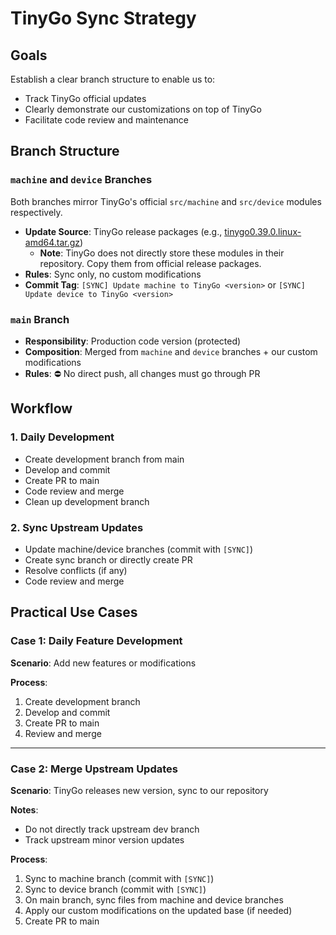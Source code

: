 # TinyGo Sync Strategy

## Goals

Establish a clear branch structure to enable us to:
- Track TinyGo official updates
- Clearly demonstrate our customizations on top of TinyGo
- Facilitate code review and maintenance

## Branch Structure

### `machine` and `device` Branches

Both branches mirror TinyGo's official `src/machine` and `src/device` modules respectively.

- **Update Source**: TinyGo release packages (e.g., [tinygo0.39.0.linux-amd64.tar.gz](https://github.com/tinygo-org/tinygo/releases))
  - **Note**: TinyGo does not directly store these modules in their repository. Copy them from official release packages.
- **Rules**: Sync only, no custom modifications
- **Commit Tag**: `[SYNC] Update machine to TinyGo <version>` or `[SYNC] Update device to TinyGo <version>`

### `main` Branch
- **Responsibility**: Production code version (protected)
- **Composition**: Merged from `machine` and `device` branches + our custom modifications
- **Rules**: ⛔ No direct push, all changes must go through PR

## Workflow

### 1. Daily Development
- Create development branch from main
- Develop and commit
- Create PR to main
- Code review and merge
- Clean up development branch

### 2. Sync Upstream Updates
- Update machine/device branches (commit with `[SYNC]`)
- Create sync branch or directly create PR
- Resolve conflicts (if any)
- Code review and merge

## Practical Use Cases

### Case 1: Daily Feature Development

**Scenario**: Add new features or modifications

**Process**:
1. Create development branch
2. Develop and commit
3. Create PR to main
4. Review and merge

---

### Case 2: Merge Upstream Updates

**Scenario**: TinyGo releases new version, sync to our repository

**Notes**:
- Do not directly track upstream dev branch
- Track upstream minor version updates

**Process**:
1. Sync to machine branch (commit with `[SYNC]`)
2. Sync to device branch (commit with `[SYNC]`)
3. On main branch, sync files from machine and device branches
4. Apply our custom modifications on the updated base (if needed)
5. Create PR to main
